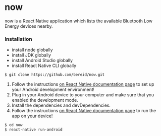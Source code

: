 # now
now is a React Native application which lists the available Bluetooth Low Energy devices nearby.
### Installation

* install node globally
* install JDK globally
* install Android Studio globally
* install React Native CLI globally

```sh
$ git clone https://github.com/bereid/now.git
```

1. Follow the instructions [on React Native documentation page](https://facebook.github.io/react-native/docs/getting-started) to set up your Android development environment!
2. Plug in your Android device to your computer and make sure that you enabled the development mode.
3. Install the dependencies and devDependencies.
4. Follow the instructions [on React Native documentation page](https://facebook.github.io/react-native/docs/running-on-device) to run the app on your device!

```sh
$ cd now
$ react-native run-android
```
